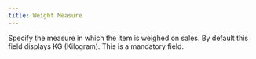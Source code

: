 ```yaml
---
title: Weight Measure
---
```



Specify the measure in which the item is weighed on sales. By default  this field displays KG (Kilogram). This is a mandatory field.
